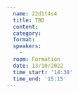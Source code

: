 ```yaml
---
  name: 22d1t4s4
  title: TBD
  content:
  category: 
  format: 
  speakers: 
    - 
  room: Formation
  date: 13/10/2022
  time_start: '14:30'
  time_end: '15:15'
---
```

